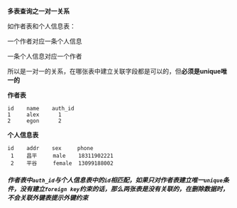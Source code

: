 **多表查询之一对一关系**

如作者表和个人信息表：

一个作者对应一条个人信息

一条个人信息对应一个作者

所以是一对一的关系，在哪张表中建立关联字段都是可以的，但**必须是unique唯一的**

**作者表**

```
id    name    auth_id
1     alex      1
2     egon      2
```



**个人信息表**

```
id    addr    sex     phone
 1    昌平     male    18311902221
 2    平谷     female  13099188002
```



##### 作者表中`auth_id`与个人信息表中的`id`相匹配，如果只对作者表建立唯一`unique`条件，没有建立`foreign key`约束的话，那么两张表是没有关联的，在删除数据时，不会关联外键表提示外键约束